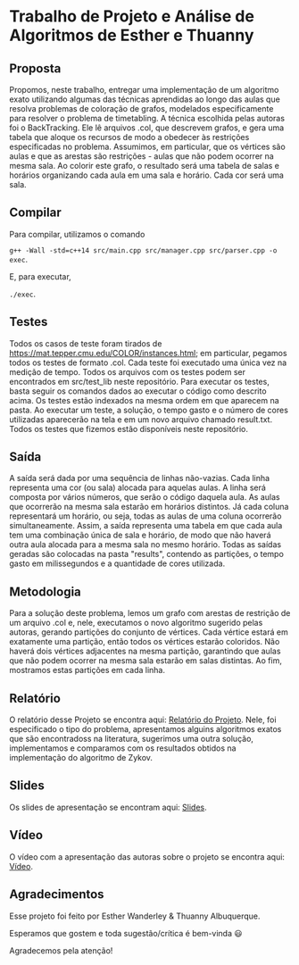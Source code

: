 # Trabalho de Projeto e Análise de  Algoritmos de Esther e Thuanny
## Proposta

Propomos, neste trabalho, entregar uma implementação de um algoritmo exato utilizando algumas das técnicas aprendidas ao longo das aulas que resolva problemas de coloração de grafos, modelados especificamente para resolver o problema de timetabling. A técnica escolhida pelas autoras foi o BackTracking. Ele lê arquivos .col, que descrevem grafos, e gera uma tabela que aloque os recursos de modo a obedecer às restrições especificadas no problema. Assumimos, em particular, que os vértices são aulas e que as arestas são restrições - aulas que não podem ocorrer na mesma sala. Ao colorir este grafo, o resultado será uma tabela de salas e horários organizando cada aula em uma sala e horário. Cada cor será uma sala.

## Compilar

Para compilar, utilizamos o comando 

```g++ -Wall -std=c++14 src/main.cpp src/manager.cpp src/parser.cpp -o exec```.

E, para executar,

```./exec```.

## Testes

Todos os casos de teste foram tirados de https://mat.tepper.cmu.edu/COLOR/instances.html; em particular, pegamos todos os testes de formato .col. Cada teste foi executado uma única vez na medição de tempo. Todos os arquivos com os testes podem ser encontrados em src/test_lib neste repositório. Para executar os testes, basta seguir os comandos dados ao executar o código como descrito acima. Os testes estão indexados na mesma ordem em que aparecem na pasta. Ao executar um teste, a solução, o tempo gasto e o número de cores utilizadas aparecerão na tela e em um novo arquivo chamado result.txt. Todos os testes que fizemos estão disponíveis neste repositório.

## Saída

A saída será dada por uma sequência de linhas não-vazias. Cada linha representa uma cor (ou sala) alocada para aquelas aulas. A linha será composta por vários números, que serão o código daquela aula. As aulas que ocorrerão na mesma sala estarão em horários distintos. Já cada coluna representará um horário, ou seja, todas as aulas de uma coluna ocorrerão simultaneamente. Assim, a saída representa uma tabela em que cada aula tem uma combinação única de sala e horário, de modo que não haverá outra aula alocada para a mesma sala no mesmo horário. Todas as saídas geradas são colocadas na pasta "results", contendo as partições, o tempo gasto em milissegundos e a quantidade de cores utilizada.

## Metodologia

Para a solução deste problema, lemos um grafo com arestas de restrição de um arquivo .col e, nele, executamos o novo algoritmo sugerido pelas autoras, gerando partições do conjunto de vértices. Cada vértice estará em exatamente uma partição, então todos os vértices estarão coloridos. Não haverá dois vértices adjacentes na mesma partição, garantindo que aulas que não podem ocorrer na mesma sala estarão em salas distintas. Ao fim, mostramos estas partições em cada linha.

## Relatório
O relatório desse Projeto se encontra aqui: [Relatório do Projeto](https://www.overleaf.com/read/pkwvdkptnhyj#96c53d). Nele, foi especificado o tipo do problema, apresentamos alguins algoritmos exatos que  são encontradoss na literatura, sugerimos uma outra solução, implementamos e comparamos com os resultados obtidos na implementação do algoritmo de Zykov.


## Slides 
Os slides de apresentação se encontram aqui: [Slides](https://www.canva.com/design/DAF0GEjCgcQ/Xtd2q-vUyLxAxfCLUq011Q/edit?utm_content=DAF0GEjCgcQ&utm_campaign=designshare&utm_medium=link2&utm_source=sharebutton).

## Vídeo

O vídeo com a apresentação das autoras sobre o projeto se encontra aqui: [Vídeo]().
## Agradecimentos 

Esse projeto foi feito por Esther Wanderley & Thuanny Albuquerque.

Esperamos que gostem e toda sugestão/crítica é bem-vinda :smiley:

Agradecemos pela atenção! 
